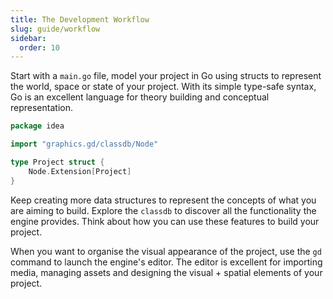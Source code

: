 ```yaml
---
title: The Development Workflow
slug: guide/workflow
sidebar:
  order: 10
---
```


Start with a `main.go` file, model your project in Go using structs to represent the
world, space or state of your project. With its simple type-safe syntax, Go is an
excellent language for theory building and conceptual representation.

```go
package idea

import "graphics.gd/classdb/Node"

type Project struct {
	Node.Extension[Project]
}
````

Keep creating more data structures to represent the concepts of what you are aiming to
build. Explore the `classdb` to discover all the functionality the engine provides.
Think about how you can use these features to build your project.

When you want to organise the visual appearance of the project, use the `gd` command to
launch the engine's editor. The editor is excellent for importing media, managing assets
and designing the visual + spatial elements of your project.
